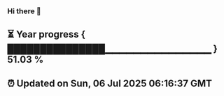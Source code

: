 ### Hi there 👋
⏳ Year progress { ███████████████▁▁▁▁▁▁▁▁▁▁▁▁▁▁▁ } 51.03 %
---
⏰ Updated on Sun, 06 Jul 2025 06:16:37 GMT
---
